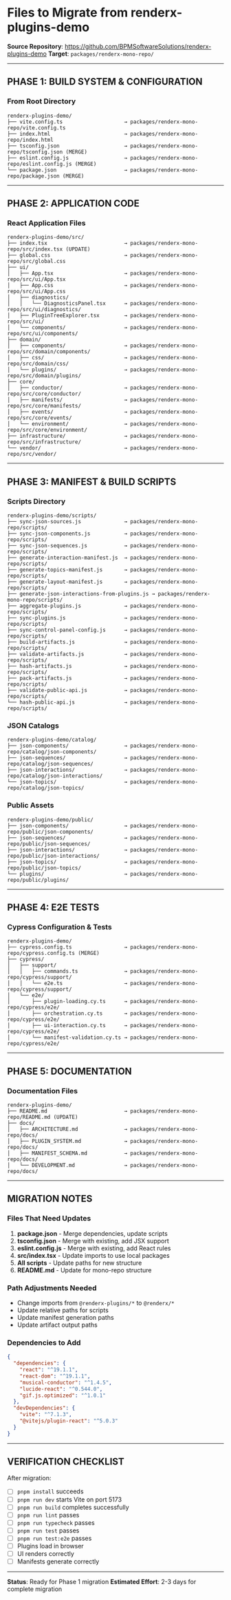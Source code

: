 # Files to Migrate from renderx-plugins-demo

**Source Repository**: https://github.com/BPMSoftwareSolutions/renderx-plugins-demo
**Target**: `packages/renderx-mono-repo/`

---

## PHASE 1: BUILD SYSTEM & CONFIGURATION

### From Root Directory
```
renderx-plugins-demo/
├── vite.config.ts                    → packages/renderx-mono-repo/vite.config.ts
├── index.html                        → packages/renderx-mono-repo/index.html
├── tsconfig.json                     → packages/renderx-mono-repo/tsconfig.json (MERGE)
├── eslint.config.js                  → packages/renderx-mono-repo/eslint.config.js (MERGE)
└── package.json                      → packages/renderx-mono-repo/package.json (MERGE)
```

---

## PHASE 2: APPLICATION CODE

### React Application Files
```
renderx-plugins-demo/src/
├── index.tsx                         → packages/renderx-mono-repo/src/index.tsx (UPDATE)
├── global.css                        → packages/renderx-mono-repo/src/global.css
├── ui/
│   ├── App.tsx                       → packages/renderx-mono-repo/src/ui/App.tsx
│   ├── App.css                       → packages/renderx-mono-repo/src/ui/App.css
│   ├── diagnostics/
│   │   └── DiagnosticsPanel.tsx      → packages/renderx-mono-repo/src/ui/diagnostics/
│   ├── PluginTreeExplorer.tsx        → packages/renderx-mono-repo/src/ui/
│   └── components/                   → packages/renderx-mono-repo/src/ui/components/
├── domain/
│   ├── components/                   → packages/renderx-mono-repo/src/domain/components/
│   ├── css/                          → packages/renderx-mono-repo/src/domain/css/
│   └── plugins/                      → packages/renderx-mono-repo/src/domain/plugins/
├── core/
│   ├── conductor/                    → packages/renderx-mono-repo/src/core/conductor/
│   ├── manifests/                    → packages/renderx-mono-repo/src/core/manifests/
│   ├── events/                       → packages/renderx-mono-repo/src/core/events/
│   └── environment/                  → packages/renderx-mono-repo/src/core/environment/
├── infrastructure/                   → packages/renderx-mono-repo/src/infrastructure/
└── vendor/                           → packages/renderx-mono-repo/src/vendor/
```

---

## PHASE 3: MANIFEST & BUILD SCRIPTS

### Scripts Directory
```
renderx-plugins-demo/scripts/
├── sync-json-sources.js              → packages/renderx-mono-repo/scripts/
├── sync-json-components.js           → packages/renderx-mono-repo/scripts/
├── sync-json-sequences.js            → packages/renderx-mono-repo/scripts/
├── generate-interaction-manifest.js  → packages/renderx-mono-repo/scripts/
├── generate-topics-manifest.js       → packages/renderx-mono-repo/scripts/
├── generate-layout-manifest.js       → packages/renderx-mono-repo/scripts/
├── generate-json-interactions-from-plugins.js → packages/renderx-mono-repo/scripts/
├── aggregate-plugins.js              → packages/renderx-mono-repo/scripts/
├── sync-plugins.js                   → packages/renderx-mono-repo/scripts/
├── sync-control-panel-config.js      → packages/renderx-mono-repo/scripts/
├── build-artifacts.js                → packages/renderx-mono-repo/scripts/
├── validate-artifacts.js             → packages/renderx-mono-repo/scripts/
├── hash-artifacts.js                 → packages/renderx-mono-repo/scripts/
├── pack-artifacts.js                 → packages/renderx-mono-repo/scripts/
├── validate-public-api.js            → packages/renderx-mono-repo/scripts/
└── hash-public-api.js                → packages/renderx-mono-repo/scripts/
```

### JSON Catalogs
```
renderx-plugins-demo/catalog/
├── json-components/                  → packages/renderx-mono-repo/catalog/json-components/
├── json-sequences/                   → packages/renderx-mono-repo/catalog/json-sequences/
├── json-interactions/                → packages/renderx-mono-repo/catalog/json-interactions/
└── json-topics/                      → packages/renderx-mono-repo/catalog/json-topics/
```

### Public Assets
```
renderx-plugins-demo/public/
├── json-components/                  → packages/renderx-mono-repo/public/json-components/
├── json-sequences/                   → packages/renderx-mono-repo/public/json-sequences/
├── json-interactions/                → packages/renderx-mono-repo/public/json-interactions/
├── json-topics/                      → packages/renderx-mono-repo/public/json-topics/
└── plugins/                          → packages/renderx-mono-repo/public/plugins/
```

---

## PHASE 4: E2E TESTS

### Cypress Configuration & Tests
```
renderx-plugins-demo/
├── cypress.config.ts                 → packages/renderx-mono-repo/cypress.config.ts (MERGE)
├── cypress/
│   ├── support/
│   │   ├── commands.ts               → packages/renderx-mono-repo/cypress/support/
│   │   └── e2e.ts                    → packages/renderx-mono-repo/cypress/support/
│   └── e2e/
│       ├── plugin-loading.cy.ts      → packages/renderx-mono-repo/cypress/e2e/
│       ├── orchestration.cy.ts       → packages/renderx-mono-repo/cypress/e2e/
│       ├── ui-interaction.cy.ts      → packages/renderx-mono-repo/cypress/e2e/
│       └── manifest-validation.cy.ts → packages/renderx-mono-repo/cypress/e2e/
```

---

## PHASE 5: DOCUMENTATION

### Documentation Files
```
renderx-plugins-demo/
├── README.md                         → packages/renderx-mono-repo/README.md (UPDATE)
├── docs/
│   ├── ARCHITECTURE.md               → packages/renderx-mono-repo/docs/
│   ├── PLUGIN_SYSTEM.md              → packages/renderx-mono-repo/docs/
│   ├── MANIFEST_SCHEMA.md            → packages/renderx-mono-repo/docs/
│   └── DEVELOPMENT.md                → packages/renderx-mono-repo/docs/
```

---

## MIGRATION NOTES

### Files That Need Updates
1. **package.json** - Merge dependencies, update scripts
2. **tsconfig.json** - Merge with existing, add JSX support
3. **eslint.config.js** - Merge with existing, add React rules
4. **src/index.tsx** - Update imports to use local packages
5. **All scripts** - Update paths for new structure
6. **README.md** - Update for mono-repo structure

### Path Adjustments Needed
- Change imports from `@renderx-plugins/*` to `@renderx/*`
- Update relative paths for scripts
- Update manifest generation paths
- Update artifact output paths

### Dependencies to Add
```json
{
  "dependencies": {
    "react": "^19.1.1",
    "react-dom": "^19.1.1",
    "musical-conductor": "^1.4.5",
    "lucide-react": "^0.544.0",
    "gif.js.optimized": "^1.0.1"
  },
  "devDependencies": {
    "vite": "^7.1.3",
    "@vitejs/plugin-react": "^5.0.3"
  }
}
```

---

## VERIFICATION CHECKLIST

After migration:
- [ ] `pnpm install` succeeds
- [ ] `pnpm run dev` starts Vite on port 5173
- [ ] `pnpm run build` completes successfully
- [ ] `pnpm run lint` passes
- [ ] `pnpm run typecheck` passes
- [ ] `pnpm run test` passes
- [ ] `pnpm run test:e2e` passes
- [ ] Plugins load in browser
- [ ] UI renders correctly
- [ ] Manifests generate correctly

---

**Status**: Ready for Phase 1 migration
**Estimated Effort**: 2-3 days for complete migration

